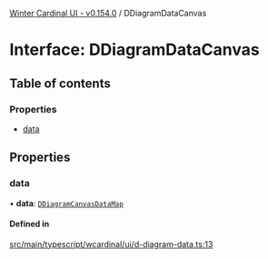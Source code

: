 [Winter Cardinal UI - v0.154.0](../index.md) / DDiagramDataCanvas

# Interface: DDiagramDataCanvas

## Table of contents

### Properties

- [data](DDiagramDataCanvas.md#data)

## Properties

### data

• **data**: [`DDiagramCanvasDataMap`](DDiagramCanvasDataMap.md)

#### Defined in

[src/main/typescript/wcardinal/ui/d-diagram-data.ts:13](https://github.com/winter-cardinal/winter-cardinal-ui/blob/v0.154.0/src/main/typescript/wcardinal/ui/d-diagram-data.ts#L13)

